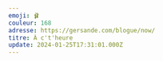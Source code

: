 ```yaml
---
emoji: 🩰
couleur: 168
adresse: https://gersande.com/blogue/now/
titre: À c't'heure
update: 2024-01-25T17:31:01.000Z
---
```

